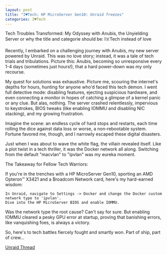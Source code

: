 ```yaml
---
layout: post
title: "I♥Tech: HP MicroServer Gen10: Unraid freezes"
categories: I♥Tech
---
```


Tech Troubles Transformed: My Odyssey with Anubis, the Unyielding Server or why the title and categorie should be: I☠️Tech instead of love

Recently, I embarked on a challenging journey with Anubis, my new server powered by Unraid. This was no love story; instead, it was a tale of tech trials and tribulations. Picture this: Anubis, becoming so unresponsive every 1-4 days (sometimes just hours!), that a hard power-down was my only recourse.

My quest for solutions was exhaustive. Picture me, scouring the internet's depths for hours, hunting for anyone who'd faced this tech demon. I went full detective mode: disabling features, ejecting suspicious hardware, and even connecting a monitor in hopes of catching a glimpse of a kernel panic or any clue. But alas, nothing. The server crashed relentlessly, impervious to keystrokes, BIOS tweaks (like enabling IOMMU and disabling NIC stacking), and my growing frustration.

Imagine the scene: an endless cycle of hard stops and restarts, each time rolling the dice against data loss or worse, a non-rebootable system. Fortune favored me, though, and I narrowly escaped these digital disasters.

Just when I was about to wave the white flag, the villain revealed itself. Like a plot twist in a tech thriller, it was the Docker network all along. Switching from the default "macvlan" to "ipvlan" was my eureka moment.

The Takeaway for Fellow Tech Warriors:

If you're in the trenches with a HP MicroServer Gen10, sporting an AMD Opteron™ X3421 and a Broadcom Network card, here's my hard-earned wisdom:

    In Unraid, navigate to Settings -> Docker and change the Docker custom network type to 'ipvlan'.
    Dive into the HP MicroServer BIOS and enable IOMMU.

Was the network type the root cause? Can't say for sure. But enabling IOMMU cleared a pesky GPU error at startup, proving that banishing errors, like vanquishing foes, is always a victory.

So, here's to tech battles fiercely fought and smartly won. Part of ship, part of crew...

[Unraid Thread](https://forums.unraid.net/topic/148825-hp-microserver-gen10-freezes)